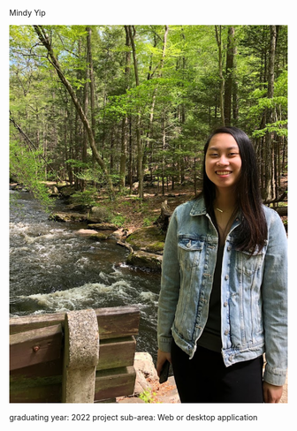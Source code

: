 
Mindy Yip

![Picture](picture.PNG)

graduating year: 2022
project sub-area: Web or desktop application
